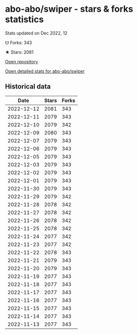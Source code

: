# abo-abo/swiper - stars & forks statistics

Stats updated on Dec 2022, 12

☋ Forks: 343

★ Stars: 2081

[Open repository](https://github.com/abo-abo/swiper)

[Open detailed stats for abo-abo/swiper](https://reviewgithub.com/rep/abo-abo/swiper)

## Historical data
| Date | Stars | Forks |
|------|-------|-------|
| 2022-12-12 | 2081 | 343 | 
| 2022-12-11 | 2079 | 343 | 
| 2022-12-10 | 2079 | 342 | 
| 2022-12-09 | 2080 | 343 | 
| 2022-12-07 | 2079 | 343 | 
| 2022-12-06 | 2079 | 343 | 
| 2022-12-05 | 2079 | 343 | 
| 2022-12-03 | 2079 | 343 | 
| 2022-12-02 | 2079 | 343 | 
| 2022-12-01 | 2079 | 343 | 
| 2022-11-30 | 2079 | 343 | 
| 2022-11-29 | 2079 | 342 | 
| 2022-11-28 | 2078 | 342 | 
| 2022-11-27 | 2078 | 342 | 
| 2022-11-26 | 2078 | 342 | 
| 2022-11-25 | 2078 | 342 | 
| 2022-11-24 | 2077 | 342 | 
| 2022-11-23 | 2077 | 342 | 
| 2022-11-22 | 2078 | 343 | 
| 2022-11-21 | 2079 | 343 | 
| 2022-11-20 | 2079 | 343 | 
| 2022-11-19 | 2077 | 343 | 
| 2022-11-18 | 2077 | 343 | 
| 2022-11-17 | 2077 | 343 | 
| 2022-11-16 | 2077 | 343 | 
| 2022-11-15 | 2077 | 343 | 
| 2022-11-14 | 2077 | 343 | 
| 2022-11-13 | 2077 | 343 | 

